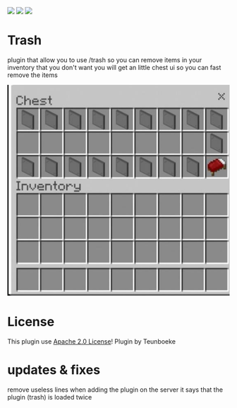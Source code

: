 [![](https://poggit.pmmp.io/shield.state/Trash)](https://poggit.pmmp.io/p/Trash)
[![](https://poggit.pmmp.io/shield.api/Trash)](https://poggit.pmmp.io/p/Trash)
[![](https://poggit.pmmp.io/shield.dl/Trash)](https://poggit.pmmp.io/p/Trash)

# Trash
plugin that allow you to use /trash so you can remove items in your inventory that you don't want you will get an little chest ui so you can fast remove the items

![Trash wide banner!](https://github.com/Teunboeke/Trash/blob/main/icon.png)

# License
This plugin use [Apache 2.0 License](/LICENSE)! Plugin by Teunboeke

# updates & fixes
remove useless lines when adding the plugin on the server it says that the plugin (trash) is loaded twice
